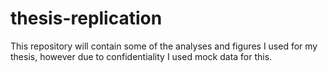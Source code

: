 # thesis-replication
This repository will contain some of the analyses and figures I used for my thesis, however due to confidentiality I used mock data for this. 
